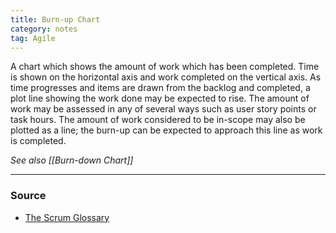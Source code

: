 ```yaml
---
title: Burn-up Chart
category: notes
tag: Agile
---
```


A chart which shows the amount of work which has been completed. Time is shown on the horizontal axis and work completed on the vertical axis. As time progresses and items are drawn from the backlog and completed, a plot line showing the work done may be expected to rise. The amount of work may be assessed in any of several ways such as user story points or task hours. The amount of work considered to be in-scope may also be plotted as a line; the burn-up can be expected to approach this line as work is completed.

*See also [[Burn-down Chart]]*

--- 
### Source
- [The Scrum Glossary](https://www.scrum.org/resources/scrum-glossary)